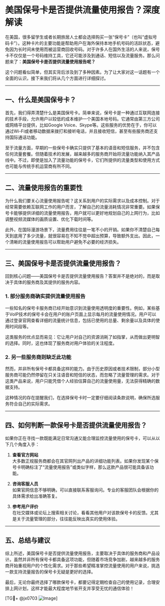 # 美国保号卡是否提供流量使用报告？深度解读

在美国，很多留学生或者长期旅居人士都会选择购买一张“保号卡”（也叫“虚拟号码卡”）。这种卡片的主要功能是帮助用户在海外保持本地手机号码的活跃状态，避免因为长时间未使用而被运营商回收号码。对于许多人在国外生活的人来说，保号卡不仅仅是一个号码维持工具，它还可能涉及到通话、短信以及流量服务。那么问题来了：**美国保号卡是否提供流量使用报告呢？**

这个问题看似简单，但其实背后涉及到了多种因素。为了让大家对这一话题有一个全面的认识，接下来我们将从几个方面进行详细探讨。

---

## 一、什么是美国保号卡？

首先，我们得弄清楚什么是美国保号卡。简单来说，保号卡是一种通过互联网连接的技术手段，允许用户以较低的成本维护一个美国本地号码。它通常由第三方公司或网络平台提供，比如Google Voice、Skype等。这些服务的优势在于，你可以通过Wi-Fi或者移动数据来拨打和接听电话，并且接收短信，甚至有些服务商还支持国际通话功能。

至于流量方面，早期的一些保号卡确实只提供了基本的语音和短信服务，并不包含任何流量套餐。但随着技术的发展，越来越多的服务商开始将流量功能纳入其产品线中。不过，即使是加入了流量功能的保号卡，它们所提供的流量类型和使用方式也可能与传统手机运营商有所不同。

---

## 二、流量使用报告的重要性

为什么我们要关心流量使用报告呢？这关系到用户的实际需求以及成本控制。对于经常需要依赖互联网工作的用户而言，了解自己的流量消耗情况非常重要。如果保号卡能够提供详细的流量使用报告，用户就可以更好地规划自己的上网行为，比如调整视频流媒体的画质设置、优化下载时间等。

此外，在国际漫游场景下，流量费用往往是一笔不小的开销。如果你不清楚自己每天到底用了多少流量，就很容易在不知不觉中超出预算，导致额外支出。因此，一个清晰的流量使用报告可以帮助用户避免不必要的经济损失。

---

## 三、美国保号卡是否提供流量使用报告？

回到核心问题——美国保号卡是否提供流量使用报告？答案并不是绝对的，而是取决于具体的服务商及其提供的服务内容。

### 1. **部分服务商确实提供流量使用报告**
一些知名的保号卡服务商已经开始意识到流量使用透明度的重要性。例如，某些基于VoIP技术的保号卡会在用户的账户页面上显示每月的流量使用情况。用户可以通过登录官网查看详细的流量统计信息，包括已使用的总量、剩余量以及具体的使用时间段等。

这类服务的优点显而易见：它让用户对自己的资源消耗了如指掌，从而做出更明智的选择。同时，这也体现了服务商对用户体验的关注程度。

### 2. **另一些服务商则缺乏此功能**
然而，并非所有保号卡都具备这样的能力。由于历史原因或者技术限制，部分小型服务商可能仍然停留在只关注语音和短信的状态，而忽略了流量管理的需求。对于这类产品来说，用户只能凭借个人经验估算自己的流量使用量，无法获得精确的数据支持。

这种情况的存在提醒我们，在选择保号卡时一定要仔细阅读条款说明，确保所选服务符合自己的实际需求。

---

## 四、如何判断一款保号卡是否提供流量使用报告？

如果你正在寻找一款既能满足日常沟通又能合理监控流量使用的保号卡，可以从以下几个角度入手：

1. **查看官方网站**  
   大多数正规服务商都会在其官网列出产品的详细功能列表。如果你发现某个保号卡明确标注了“流量使用报告”或类似字样，那么这款产品很可能具备该功能。

2. **咨询客服人员**  
   如果官网信息不够明确，可以直接联系客服询问。专业的客服团队会根据你的具体需求给出准确答复。

3. **参考用户评价**  
   在社交媒体或论坛上搜索相关讨论，看看其他用户对该款保号卡的反馈。尤其是关于流量管理的部分，往往能反映出真实的使用体验。

---

## 五、总结与建议

综上所述，美国保号卡是否提供流量使用报告，主要取决于具体的服务商和产品设计。虽然并非所有保号卡都具备这项功能，但随着市场竞争加剧，越来越多的服务商开始重视用户的个性化需求。对于那些希望精准掌控流量使用的用户来说，挑选一款支持流量报告的保号卡无疑是更好的选择。

最后，无论你最终选择了哪款保号卡，都要记得定期检查自己的使用记录，合理安排上网计划，这样才能最大程度地节省开支并享受无忧的通信体验！

[TG💪+ @jx0703 ![Image](https://github.com/user-attachments/assets/dbca1d08-cadb-493c-b0ec-ad6f7a83f270)]
